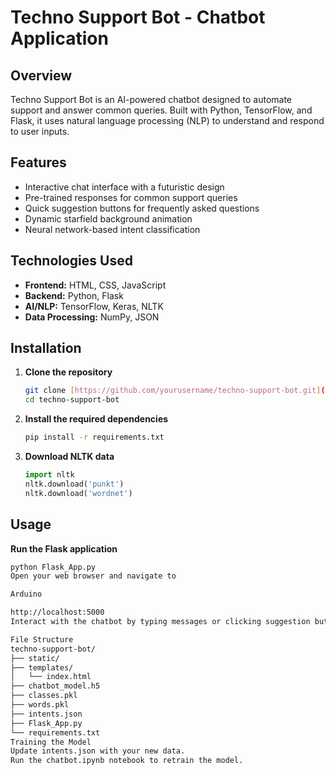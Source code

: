 # Techno Support Bot - Chatbot Application

## Overview

Techno Support Bot is an AI-powered chatbot designed to automate support and answer common queries. Built with Python, TensorFlow, and Flask, it uses natural language processing (NLP) to understand and respond to user inputs.

## Features

* Interactive chat interface with a futuristic design
* Pre-trained responses for common support queries
* Quick suggestion buttons for frequently asked questions
* Dynamic starfield background animation
* Neural network-based intent classification

## Technologies Used

* **Frontend:** HTML, CSS, JavaScript
* **Backend:** Python, Flask
* **AI/NLP:** TensorFlow, Keras, NLTK
* **Data Processing:** NumPy, JSON

## Installation

1.  **Clone the repository**
    ```bash
    git clone [https://github.com/yourusername/techno-support-bot.git](https://github.com/yourusername/techno-support-bot.git)
    cd techno-support-bot
    ```

2.  **Install the required dependencies**
    ```bash
    pip install -r requirements.txt
    ```

3.  **Download NLTK data**
    ```python
    import nltk
    nltk.download('punkt')
    nltk.download('wordnet')
    ```

## Usage

**Run the Flask application**

```bash
python Flask_App.py
Open your web browser and navigate to

Arduino

http://localhost:5000
Interact with the chatbot by typing messages or clicking suggestion buttons.

File Structure
techno-support-bot/
├── static/               
├── templates/           
│   └── index.html      
├── chatbot_model.h5     
├── classes.pkl          
├── words.pkl             
├── intents.json          
├── Flask_App.py          
└── requirements.txt      
Training the Model
Update intents.json with your new data.
Run the chatbot.ipynb notebook to retrain the model.
